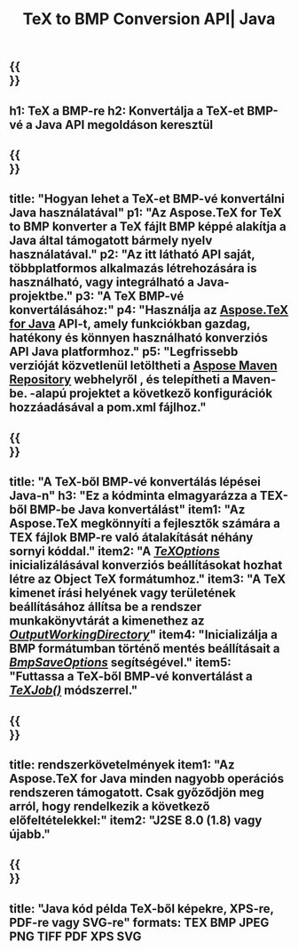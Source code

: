 ﻿---
translation: true
template: /_templates/_conversion-child-java.md
title: TeX to BMP Conversion API| Java
description: TeX-BMP konvertálási funkció. Integrálja ezt a helyszíni Java-könyvtárat a projektjébe, vagy használjon többplatformos alkalmazásokat a TeX BMP-vé konvertálásához.
keywords: tex to bmp api java, tex2bmp integráció
url: /java/conversion/tex-to-bmp/
family: tex
platformtag: java
feature: conversion
informat: TEX
outformat: BMP
otherformats: PNG JPEG TIFF PDF XPS SVG
---

{{<section banner>}}
---
h1: TeX a BMP-re
h2: Konvertálja a TeX-et BMP-vé a Java API megoldáson keresztül
---

{{<section overview>}}
---
title: "Hogyan lehet a TeX-et BMP-vé konvertálni Java használatával"
p1: "Az Aspose.TeX for TeX to BMP konverter a TeX fájlt BMP képpé alakítja a Java által támogatott bármely nyelv használatával."
p2: "Az itt látható API saját, többplatformos alkalmazás létrehozására is használható, vagy integrálható a Java-projektbe."
p3: "A TeX BMP-vé konvertálásához:"
p4: "Használja az [Aspose.TeX for Java](https://products.aspose.com/tex/java) API-t, amely funkciókban gazdag, hatékony és könnyen használható konverziós API Java platformhoz."
p5: "Legfrissebb verzióját közvetlenül letöltheti a [Aspose Maven Repository](https://repository.aspose.com/tex/) webhelyről , és telepítheti a Maven-be. -alapú projektet a következő konfigurációk hozzáadásával a pom.xml fájlhoz."
---

{{<section feature1>}}
---
title: "A TeX-ből BMP-vé konvertálás lépései Java-n"
h3: "Ez a kódminta elmagyarázza a TEX-ből BMP-be Java konvertálást"
item1: "Az Aspose.TeX megkönnyíti a fejlesztők számára a TEX fájlok BMP-re való átalakítását néhány sornyi kóddal."
item2: "A [*TeXOptions*](https://reference.aspose.com/tex/java/com.aspose.tex/TeXOptions) inicializálásával konverziós beállításokat hozhat létre az Object TeX formátumhoz."
item3: "A TeX kimenet írási helyének vagy területének beállításához állítsa be a rendszer munkakönyvtárát a kimenethez az [*OutputWorkingDirectory*](https://reference.aspose.com/tex/java/com.aspose.tex/TeXOptions#setOutputWorkingDirectory-com.aspose.tex.IOutputWorkingDirectory-)"
item4: "Inicializálja a BMP formátumban történő mentés beállításait a [*BmpSaveOptions*](https://reference.aspose.com/tex/java/com.aspose.tex.rendering/BmpSaveOptions) segítségével."
item5: "Futtassa a TeX-ből BMP-vé konvertálást a [*TeXJob()*](https://reference.aspose.com/tex/java/com.aspose.tex/TeXJob) módszerrel."
---

{{<section feature2>}}
---
title: rendszerkövetelmények
item1: "Az Aspose.TeX for Java minden nagyobb operációs rendszeren támogatott. Csak győződjön meg arról, hogy rendelkezik a következő előfeltételekkel:"
item2: "J2SE 8.0 (1.8) vagy újabb."
---

{{<section widget>}}
---
title: "Java kód példa TeX-ből képekre, XPS-re, PDF-re vagy SVG-re"
formats: TEX BMP JPEG PNG TIFF PDF XPS SVG
---